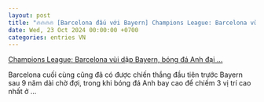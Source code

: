 ```yaml
---
layout: post
title: "🔥🔥🔥🔥 [Barcelona đấu với Bayern] Champions League: Barcelona vùi dập Bayern, bóng đá Anh đại ..."
date: Wed, 23 Oct 2024 00:00:00 +0700
categories: entries VN
---
```

[Champions League: Barcelona vùi dập Bayern, bóng đá Anh đại ...](https://baocaovien.vn/tin-tuc/champions-league-barcelona-vui-dap-bayern-bong-da-anh-dai-thang/154790.html)

Barcelona cuối cùng cũng đã có được chiến thắng đầu tiên trước Bayern sau 9 năm dài chờ đợi, trong khi bóng đá Anh bay cao để chiếm 3 vị trí cao nhất ở ...

